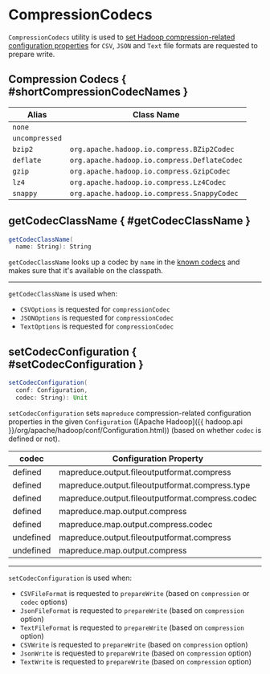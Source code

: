 # CompressionCodecs

`CompressionCodecs` utility is used to [set Hadoop compression-related configuration properties](#setCodecConfiguration) for `CSV`, `JSON` and `Text` file formats are requested to prepare write.

## Compression Codecs { #shortCompressionCodecNames }

Alias | Class Name
------|-----------
 `none` |
 `uncompressed` |
 `bzip2` | `org.apache.hadoop.io.compress.BZip2Codec`
 `deflate` | `org.apache.hadoop.io.compress.DeflateCodec`
 `gzip` | `org.apache.hadoop.io.compress.GzipCodec`
 `lz4` | `org.apache.hadoop.io.compress.Lz4Codec`
 `snappy` | `org.apache.hadoop.io.compress.SnappyCodec`

## getCodecClassName { #getCodecClassName }

```scala
getCodecClassName(
  name: String): String
```

`getCodecClassName` looks up a codec by `name` in the [known codecs](#shortCompressionCodecNames) and makes sure that it's available on the classpath.

---

`getCodecClassName` is used when:

* `CSVOptions` is requested for `compressionCodec`
* `JSONOptions` is requested for `compressionCodec`
* `TextOptions` is requested for `compressionCodec`

## setCodecConfiguration { #setCodecConfiguration }

```scala
setCodecConfiguration(
  conf: Configuration,
  codec: String): Unit
```

`setCodecConfiguration` sets `mapreduce` compression-related configuration properties in the given `Configuration` ([Apache Hadoop]({{ hadoop.api }}/org/apache/hadoop/conf/Configuration.html)) (based on whether `codec` is defined or not).

codec | Configuration Property | Value
------|------------------------|------
defined | mapreduce.output.fileoutputformat.compress | `true`
defined | mapreduce.output.fileoutputformat.compress.type | `BLOCK`
defined | mapreduce.output.fileoutputformat.compress.codec | codec
defined | mapreduce.map.output.compress | `true`
defined | mapreduce.map.output.compress.codec | codec
undefined | mapreduce.output.fileoutputformat.compress | `false`
undefined | mapreduce.map.output.compress | `false`

---

`setCodecConfiguration` is used when:

* `CSVFileFormat` is requested to `prepareWrite` (based on `compression` or `codec` options)
* `JsonFileFormat` is requested to `prepareWrite` (based on `compression` option)
* `TextFileFormat` is requested to `prepareWrite` (based on `compression` option)
* `CSVWrite` is requested to `prepareWrite` (based on `compression` option)
* `JsonWrite` is requested to `prepareWrite` (based on `compression` option)
* `TextWrite` is requested to `prepareWrite` (based on `compression` option)
